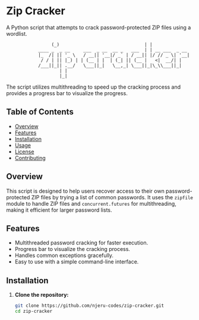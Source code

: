 # Zip Cracker
A Python script that attempts to crack password-protected ZIP files using a wordlist.

```               _                                  _                
                 (_)                                | |               
            ____ _  _ __     ___  _ __  __ _   ___  | | __ ___  _ __  
            |_  /| || '_ \   / __|| '__|/ _` | / __|| |/ // _ \| '__| 
             / / | || |_) | | (__ | |  | (_| || (__ |   <|  __/| |    
            /___||_|| .__/   \___||_|   \__,_| \___||_|\_\\___||_|    
                    | |                                               
                    |_|             
```

 The script utilizes multithreading to speed up the cracking process and provides a progress bar to visualize the progress.

## Table of Contents

- [Overview](#overview)
- [Features](#features)
- [Installation](#installation)
- [Usage](#usage)
- [License](#license)
- [Contributing](#contributing)

## Overview

This script is designed to help users recover access to their own password-protected ZIP files by trying a list of common passwords. It uses the `zipfile` module to handle ZIP files and `concurrent.futures` for multithreading, making it efficient for larger password lists.

## Features

- Multithreaded password cracking for faster execution.
- Progress bar to visualize the cracking process.
- Handles common exceptions gracefully.
- Easy to use with a simple command-line interface.

## Installation

1. **Clone the repository:**

   ```bash
   git clone https://github.com/njeru-codes/zip-cracker.git
   cd zip-cracker
   ```
